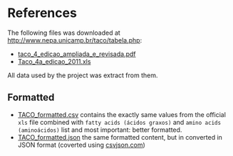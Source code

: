 # References

The following files was downloaded at http://www.nepa.unicamp.br/taco/tabela.php:

- [taco_4_edicao_ampliada_e_revisada.pdf](./taco_4_edicao_ampliada_e_revisada.pdf)
- [Taco_4a_edicao_2011.xls](./Taco_4a_edicao_2011.xls)

All data used by the project was extract from them.

## Formatted

- [TACO_formatted.csv](./TACO_formatted.csv) contains the exactly same values from the official `xls` file combined with `fatty acids (ácidos graxos)` and `amino acids (aminoácidos)` list and most important: better formatted.
- [TACO_formatted.json](./TACO_formatted.json) the same formatted content, but in converted in JSON format (coverted using [csvjson.com](https://www.csvjson.com/csv2json))

